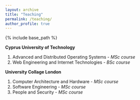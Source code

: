 ```yaml
---
layout: archive
title: "Teaching"
permalink: /teaching/
author_profile: true
---
```


{% include base_path %}

**Cyprus University of Technology**
1. Advanced and Distributed Operating Systems - *MSc course*
2. Web Engineering and Internet Technologies - *BSc course*

**University Collage London**
1. Computer Architecture and Hardware - *MSc course*
2. Software Engineering - *MSc course*  
3. People and Security - *MSc course*